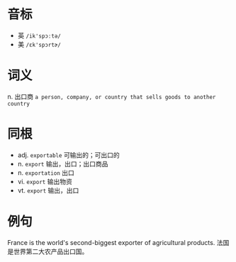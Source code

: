 # 音标

- 英 `/ik'spɔːtə/`
- 美 `/ɛk'spɔrtɚ/`

# 词义

n. 出口商
`a person, company, or country that sells goods to another country`

# 同根

- adj. `exportable` 可输出的；可出口的
- n. `export` 输出，出口；出口商品
- n. `exportation` 出口
- vi. `export` 输出物资
- vt. `export` 输出，出口

# 例句

France is the world's second-biggest exporter of agricultural products.
法国是世界第二大农产品出口国。


